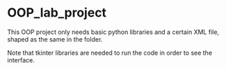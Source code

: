 # OOP_lab_project

This OOP project only needs basic python libraries and a certain XML file, shaped as the same in the folder.

Note that tkinter libraries are needed to run the code in order to see the interface. 


